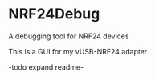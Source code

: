 # NRF24Debug
A debugging tool for NRF24 devices

This is a GUI for my vUSB-NRF24 adapter

-todo expand readme-
